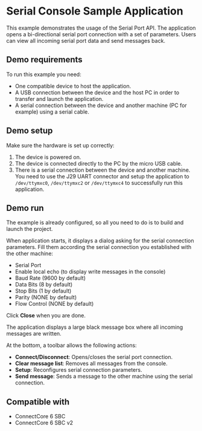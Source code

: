 Serial Console Sample Application
=================================

This example demonstrates the usage of the Serial Port API. The application
opens a bi-directional serial port connection with a set of parameters. Users
can view all incoming serial port data and send messages back.

Demo requirements
-----------------

To run this example you need:

* One compatible device to host the application.
* A USB connection between the device and the host PC in order to transfer and
  launch the application.
* A serial connection between the device and another machine (PC for example)
  using a serial cable.

Demo setup
----------

Make sure the hardware is set up correctly:

1. The device is powered on.
2. The device is connected directly to the PC by the micro USB cable.
3. There is a serial connection between the device and another machine. You need
   to use the J29 UART connector and setup the application to `/dev/ttymxc0`,
   `/dev/ttymxc2` or `/dev/ttymxc4` to successfully run this application.

Demo run
--------

The example is already configured, so all you need to do is to build and 
launch the project.
  
When application starts, it displays a dialog asking for the serial connection
parameters. Fill them according the serial connection you established with the
other machine:

* Serial Port
* Enable local echo (to display write messages in the console)
* Baud Rate (9600 by default)
* Data Bits (8 by default)
* Stop Bits (1 by default)
* Parity (NONE by default)
* Flow Control (NONE by default)

Click **Close** when you are done.

The application displays a large black message box where all incoming messages
are written.

At the bottom, a toolbar allows the following actions:

* **Connect/Disconnect**: Opens/closes the serial port connection.
* **Clear message list**: Removes all messages from the console.
* **Setup**: Reconfigures serial connection parameters.
* **Send message**: Sends a message to the other machine using the serial
  connection.

Compatible with
---------------

* ConnectCore 6 SBC
* ConnectCore 6 SBC v2